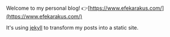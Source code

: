 Welcome to my personal blog! 👉[https://www.efekarakus.com/](https://www.efekarakus.com/)

It's using [jekyll](https://jekyllrb.com/) to transform my posts into a static site.

